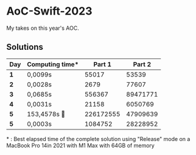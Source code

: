 # AoC-Swift-2023

My takes on this year's AOC.

## Solutions

| Day    | Computing time\* | Part 1               | Part 2         |
|--------|------------------|----------------------|----------------|
| **1**  | 0,0099s          | 55017                | 53539          |
| **2**  | 0,0028s          | 2679                 | 77607          |
| **3**  | 0,0685s          | 556367               | 89471771       |
| **4**  | 0,0031s          | 21158                | 6050769        |
| **5**  | 153,4578s 🙈     | 226172555            | 47909639       |
| **5**  | 0,0003s          | 1084752              | 28228952       |

\* : Best elapsed time of the complete solution using "Release" mode on a MacBook Pro 14in 2021 with M1 Max with  64GB of memory
